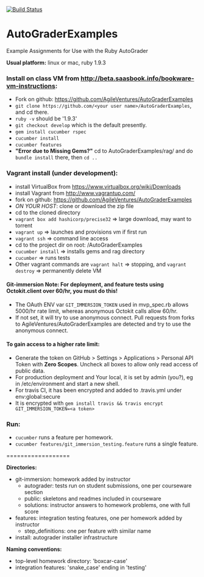 [![Build Status](https://travis-ci.org/AgileVentures/AutoGraderExamples.png)](https://travis-ci.org/AgileVentures/AutoGraderExamples)

AutoGraderExamples
==================

Example Assignments for Use with the Ruby AutoGrader

**Usual platform:** linux or mac, ruby 1.9.3


### **Install on class VM from http://beta.saasbook.info/bookware-vm-instructions:**
- Fork on github: https://github.com/AgileVentures/AutoGraderExamples
- `git clone https://github.com/<your user name>/AutoGraderExamples`, and cd there.
- `ruby -v` should be '1.9.3'
- `git checkout develop` which is the default presently.
- `gem install cucumber rspec`
- `cucumber install`
- `cucumber features`
- **"Error due to Missing Gems?"** cd to AutoGraderExamples/rag/ and do `bundle install` there, then `cd ..`


### **Vagrant install (under development):**
- install VirtualBox from https://www.virtualbox.org/wiki/Downloads
- install Vagrant from http://www.vagrantup.com/
- fork on github: https://github.com/AgileVentures/AutoGraderExamples
- *ON YOUR HOST*: clone or download the zip file
- cd to the cloned directory
- `vagrant box add hashicorp/precise32` => large download, may want to torrent
- `vagrant up`       => launches and provisions vm if first run
- `vagrant ssh`      => command line access
- cd to the project dir on root: /AutoGraderExamples
- `cucumber install` => installs gems and rag directory
- `cucumber`         => runs tests
- Other vagrant commands are `vagrant halt` => stopping, and `vagrant destroy` => permanently delete VM

#### **Git-immersion Note:** For deployment, and feature tests using Octokit.client over 60/hr, you must do this!
- The OAuth ENV var `GIT_IMMERSION_TOKEN` used in mvp_spec.rb allows 5000/hr rate limit, whereas anonymous Octokit calls allow 60/hr.
- If not set, it will try to use anonymous connect. Pull requests from forks to AgileVentures/AutoGraderExamples are detected and try to use the anonymous connect.

#### To gain access to a higher rate limit:
- Generate the token on GitHub > Settings > Applications > Personal API Token with **Zero Scopes**. Uncheck all boxes to allow only read access of public data.
- For production deployment and Your local, it is set by admin (you?), eg in /etc/environment and start a new shell.
- For travis CI, it has been encrypted and added to .travis.yml under env:global:secure
- It is encrypted with `gem install travis && travis encrypt GIT_IMMERSION_TOKEN=<a token>`

### **Run:**
- `cucumber` runs a feature per homework.
- `cucumber features/git_immersion_testing.feature` runs a single feature.

==================

**Directories:**
- git-immersion: homework added by instructor
  - autograder: tests run on student submissions, one per courseware section
  - public: skeletons and readmes included in courseware
  - solutions: instructor answers to homework problems, one with full score
- features: integration testing features, one per homework added by instructor
  - step_definitions: one per feature with similar name
- install: autograder installer infrastructure

**Naming conventions:**
 - top-level homework directory: 'boxcar-case'
 - integration features: 'snake_case' ending in 'testing'
